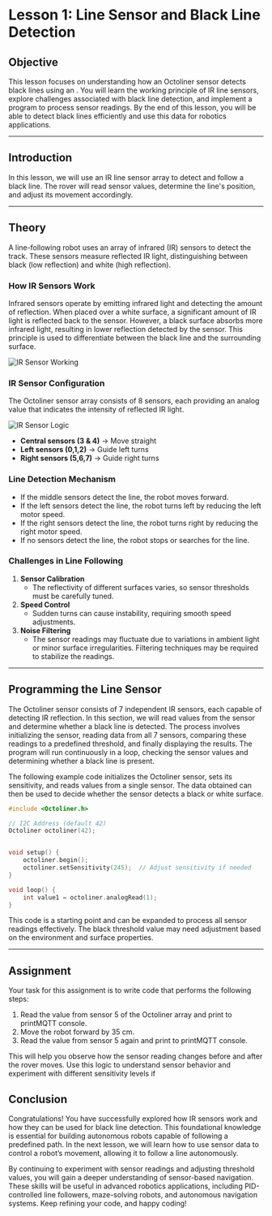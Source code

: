 # **Lesson 1: Line Sensor and Black Line Detection**

## **Objective**

This lesson focuses on understanding how an Octoliner sensor detects black lines using an . You will learn the working principle of IR line sensors, explore challenges associated with black line detection, and implement a program to process sensor readings. By the end of this lesson, you will be able to detect black lines efficiently and use this data for robotics applications.

---

## **Introduction**

In this lesson, we will use an IR line sensor array to detect and follow a black line. The rover will read sensor values, determine the line's position, and adjust its movement accordingly.

---

## **Theory**

A line-following robot uses an array of infrared (IR) sensors to detect the track. These sensors measure reflected IR light, distinguishing between black (low reflection) and white (high reflection).

### **How IR Sensors Work**

Infrared sensors operate by emitting infrared light and detecting the amount of reflection. When placed over a white surface, a significant amount of IR light is reflected back to the sensor. However, a black surface absorbs more infrared light, resulting in lower reflection detected by the sensor. This principle is used to differentiate between the black line and the surrounding surface.

![IR Sensor Working](https://github.com/pranavk-2003/line-robot-curriculum/blob/assignments/images/module_7/IR's.png?raw=True)

### **IR Sensor Configuration**

The Octoliner sensor array consists of 8 sensors, each providing an analog value that indicates the intensity of reflected IR light.

![IR Sensor Logic](https://github.com/pranavk-2003/line-robot-curriculum/blob/assignments/images/module_7/IR_sensor_array.png?raw=True)

- **Central sensors (3 & 4)** → Move straight
- **Left sensors (0,1,2)** → Guide left turns
- **Right sensors (5,6,7)** → Guide right turns

### **Line Detection Mechanism**

- If the middle sensors detect the line, the robot moves forward.
- If the left sensors detect the line, the robot turns left by reducing the left motor speed.
- If the right sensors detect the line, the robot turns right by reducing the right motor speed.
- If no sensors detect the line, the robot stops or searches for the line.

### **Challenges in Line Following**

1. **Sensor Calibration**
   - The reflectivity of different surfaces varies, so sensor thresholds must be carefully tuned.
2. **Speed Control**
   - Sudden turns can cause instability, requiring smooth speed adjustments.
3. **Noise Filtering**
   - The sensor readings may fluctuate due to variations in ambient light or minor surface irregularities. Filtering techniques may be required to stabilize the readings.

---

## **Programming the Line Sensor**

The Octoliner sensor consists of 7 independent IR sensors, each capable of detecting IR reflection. In this section, we will read values from the sensor and determine whether a black line is detected. The process involves initializing the sensor, reading data from all 7 sensors, comparing these readings to a predefined threshold, and finally displaying the results. The program will run continuously in a loop, checking the sensor values and determining whether a black line is present.

The following example code initializes the Octoliner sensor, sets its sensitivity, and reads values from a single sensor. The data obtained can then be used to decide whether the sensor detects a black or white surface.

```cpp
#include <Octoliner.h>

// I2C Address (default 42)
Octoliner octoliner(42);


void setup() {
    octoliner.begin();
    octoliner.setSensitivity(245);  // Adjust sensitivity if needed
}

void loop() {
    int value1 = octoliner.analogRead(1);
}
```

This code is a starting point and can be expanded to process all sensor readings effectively. The black threshold value may need adjustment based on the environment and surface properties.

---

## **Assignment**

Your task for this assignment is to write code that performs the following steps:

1. Read the value from sensor 5 of the Octoliner array and print to printMQTT console.
2. Move the robot forward by 35 cm.
3. Read the value from sensor 5 again and print to printMQTT console.

This will help you observe how the sensor reading changes before and after the rover moves. Use this logic to understand sensor behavior and experiment with different sensitivity levels if

## **Conclusion**

Congratulations! You have successfully explored how IR sensors work and how they can be used for black line detection. This foundational knowledge is essential for building autonomous robots capable of following a predefined path. In the next lesson, we will learn how to use sensor data to control a robot’s movement, allowing it to follow a line autonomously.

By continuing to experiment with sensor readings and adjusting threshold values, you will gain a deeper understanding of sensor-based navigation. These skills will be useful in advanced robotics applications, including PID-controlled line followers, maze-solving robots, and autonomous navigation systems. Keep refining your code, and happy coding!
